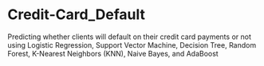 # Credit-Card_Default
Predicting whether clients will default on their credit card payments or not using Logistic Regression, Support Vector Machine, Decision Tree, Random Forest, K-Nearest Neighbors (KNN), Naive Bayes, and AdaBoost
